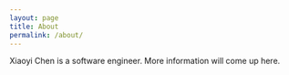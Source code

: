 ```yaml
---
layout: page
title: About
permalink: /about/
---
```


Xiaoyi Chen is a software engineer. More information will come up here.
